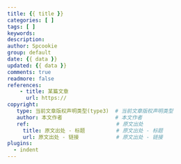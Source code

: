 ```yaml
---
title: {{ title }}
categories: [ ]
tags: [ ]
keywords: 
description: 
author: Spcookie
group: default
date: {{ data }}
updated: {{ data }}
comments: true
readmore: false
references:
    - title: 某篇文章
      url: https://
copyright:
   type: 当前文章版权声明类型(type3)  # 当前文章版权声明类型
   author: 本文作者                 # 本文作者
   ref:                            # 原文出处
     title: 原文出处 - 标题          # 原文出处 - 标题
     url: 原文出处 - 链接            # 原文出处 - 链接
plugins:
  - indent
---
```


<!-- more -->


